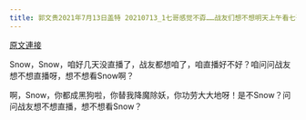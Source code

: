 ```yaml
---
title: 郭文贵2021年7月13日盖特 20210713_1七哥感觉不孬……战友们想不想明天上午看七哥直播呢
---
```


[原文連接](https://gnews.org/ThreadView/53481241)

Snow，Snow，咱好几天没直播了，战友都想咱了，咱直播好不好？咱问问战友想不想直播呀，想不想看Snow啊？

啊，Snow，你都成黑狗啦，你替我降魔除妖，你功劳大大地呀！是不Snow？问问战友想不想直播，想不想看Snow？

